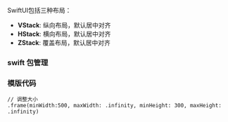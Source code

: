 SwiftUI包括三种布局：

- **VStack**: 纵向布局，默认居中对齐
- **HStack**: 横向布局，默认居中对齐
- **ZStack**: 覆盖布局，默认居中对齐





### swift 包管理







### 模版代码



```
// 调整大小
.frame(minWidth:500, maxWidth: .infinity, minHeight: 300, maxHeight: .infinity)

```

